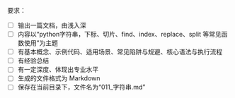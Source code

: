  要求：
- [ ] 输出一篇文档，由浅入深
- [ ] 内容以“python字符串，下标、切片、find、index、replace、split 等常见函数使用”为主题
- [ ] 有基本概念、示例代码、适用场景、常见陷阱与规避、核心语法与执行流程
- [ ] 有经验总结
- [ ] 有一定深度、体现出专业水平
- [ ] 生成的文件格式为 Markdown
- [ ] 保存在当前目录下，文件名为“011_字符串.md”